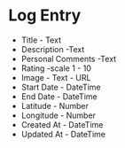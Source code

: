 # Log Entry

* Title - Text
* Description -Text
* Personal Comments -Text
* Rating -scale 1 - 10
* Image - Text - URL
* Start Date - DateTime
* End Date - DateTime
* Latitude - Number
* Longitude - Number
* Created At - DateTime
* Updated At - DateTime
